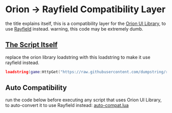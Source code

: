 # Orion -> Rayfield Compatibility Layer

the title explains itself, this is a compatibility layer for the [Orion UI Library](https://github.com/shlexware/Orion/), to use [Rayfield](https://github.com/SiriusSoftwareLtd/Rayfield) instead. warning, this code may be extremely dumb.

## [The Script Itself](./layer.lua)

replace the orion library loadstring with this loadstring to make it use rayfield instead.

```lua
loadstring(game:HttpGet("https://raw.githubusercontent.com/dumpstring/roblox-unauthorized/refs/heads/main/orion-rayfield-cl/layer.lua"))()
```

## Auto Compatibility

run the code below before executing any script that uses Orion UI Library, to auto-convert it to use Rayfield instead:
[auto-compat.lua](https://raw.githubusercontent.com/dumpstring/roblox-unauthorized/refs/heads/main/orion-rayfield-cl/auto-compat.lua)
